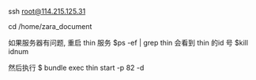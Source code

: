 ssh root@114.215.125.31

cd /home/zara_document

如果服务器有问题, 重启 thin 服务
$ps -ef | grep thin
会看到 thin 的id 号
$kill idnum

然后执行
$ bundle exec thin start -p 82 -d


